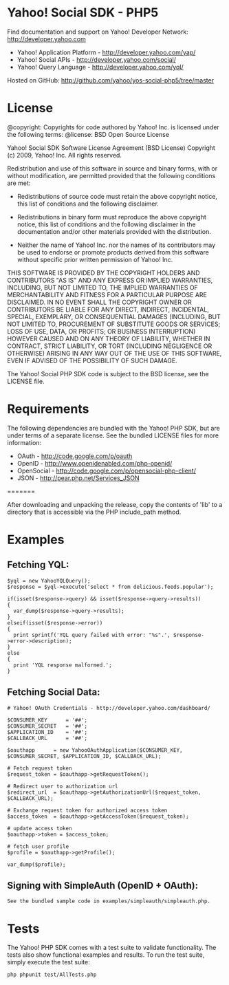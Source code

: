 Yahoo! Social SDK - PHP5
==========================

Find documentation and support on Yahoo! Developer Network: http://developer.yahoo.com

 * Yahoo! Application Platform - http://developer.yahoo.com/yap/
 * Yahoo! Social APIs - http://developer.yahoo.com/social/
 * Yahoo! Query Language - http://developer.yahoo.com/yql/

Hosted on GitHub: http://github.com/yahoo/yos-social-php5/tree/master

License
=======

@copyright: Copyrights for code authored by Yahoo! Inc. is licensed under the following terms:
@license:   BSD Open Source License

Yahoo! Social SDK
Software License Agreement (BSD License)
Copyright (c) 2009, Yahoo! Inc.
All rights reserved.

Redistribution and use of this software in source and binary forms, with
or without modification, are permitted provided that the following
conditions are met:

* Redistributions of source code must retain the above
  copyright notice, this list of conditions and the
  following disclaimer.

* Redistributions in binary form must reproduce the above
  copyright notice, this list of conditions and the
  following disclaimer in the documentation and/or other
  materials provided with the distribution.

* Neither the name of Yahoo! Inc. nor the names of its
  contributors may be used to endorse or promote products
  derived from this software without specific prior
  written permission of Yahoo! Inc.

THIS SOFTWARE IS PROVIDED BY THE COPYRIGHT HOLDERS AND CONTRIBUTORS "AS IS"
AND ANY EXPRESS OR IMPLIED WARRANTIES, INCLUDING, BUT NOT LIMITED TO, THE
IMPLIED WARRANTIES OF MERCHANTABILITY AND FITNESS FOR A PARTICULAR PURPOSE ARE
DISCLAIMED. IN NO EVENT SHALL THE COPYRIGHT OWNER OR CONTRIBUTORS BE LIABLE
FOR ANY DIRECT, INDIRECT, INCIDENTAL, SPECIAL, EXEMPLARY, OR CONSEQUENTIAL
DAMAGES (INCLUDING, BUT NOT LIMITED TO, PROCUREMENT OF SUBSTITUTE GOODS OR
SERVICES; LOSS OF USE, DATA, OR PROFITS; OR BUSINESS INTERRUPTION) HOWEVER
CAUSED AND ON ANY THEORY OF LIABILITY, WHETHER IN CONTRACT, STRICT LIABILITY,
OR TORT (INCLUDING NEGLIGENCE OR OTHERWISE) ARISING IN ANY WAY OUT OF THE USE
OF THIS SOFTWARE, EVEN IF ADVISED OF THE POSSIBILITY OF SUCH DAMAGE.


The Yahoo! Social PHP SDK code is subject to the BSD license, see the LICENSE file.


Requirements
============

The following dependencies are bundled with the Yahoo! PHP SDK, but are under
terms of a separate license. See the bundled LICENSE files for more information:

 * OAuth      - http://code.google.com/p/oauth
 * OpenID     - http://www.openidenabled.com/php-openid/
 * OpenSocial - http://code.google.com/p/opensocial-php-client/
 * JSON       - http://pear.php.net/Services_JSON


=======

After downloading and unpacking the release, copy the contents of 'lib'
to a directory that is accessible via the PHP include_path method.


Examples
========

## Fetching YQL:

    $yql = new YahooYQLQuery();
    $response = $yql->execute('select * from delicious.feeds.popular');

    if(isset($response->query) && isset($response->query->results))
    {
      var_dump($response->query->results);
    }
    elseif(isset($response->error))
    {
      print sprintf('YQL query failed with error: "%s".', $response->error->description);
    }
    else
    {
      print 'YQL response malformed.';
    }


## Fetching Social Data:

    # Yahoo! OAuth Credentials - http://developer.yahoo.com/dashboard/

    $CONSUMER_KEY      = '##';
    $CONSUMER_SECRET   = '##';
    $APPLICATION_ID    = '##';
    $CALLBACK_URL      = '##';

    $oauthapp      = new YahooOAuthApplication($CONSUMER_KEY, $CONSUMER_SECRET, $APPLICATION_ID, $CALLBACK_URL);

    # Fetch request token
    $request_token = $oauthapp->getRequestToken();

    # Redirect user to authorization url
    $redirect_url  = $oauthapp->getAuthorizationUrl($request_token, $CALLBACK_URL);

    # Exchange request token for authorized access token
    $access_token  = $oauthapp->getAccessToken($request_token);

    # update access token
    $oauthapp->token = $access_token;

    # fetch user profile
    $profile = $oauthapp->getProfile();

    var_dump($profile);


## Signing with SimpleAuth (OpenID + OAuth):

    See the bundled sample code in examples/simpleauth/simpleauth.php.


Tests
=====

The Yahoo! PHP SDK comes with a test suite to validate functionality. The tests also
show functional examples and results. To run the test suite, simply execute the test suite:

    php phpunit test/AllTests.php
